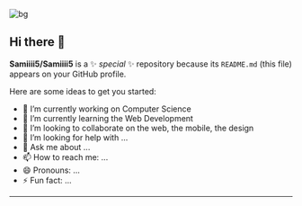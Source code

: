 ![bg](https://github.com/user-attachments/assets/50d02a9c-5e5e-4268-8576-12d7f735a133)

                                                
                                                
## Hi there 👋


**Samiiii5/Samiiii5** is a ✨ _special_ ✨ repository because its `README.md` (this file) appears on your GitHub profile.

Here are some ideas to get you started:

- 🔭 I’m currently working on Computer Science
- 🌱 I’m currently learning the Web Development
- 👯 I’m looking to collaborate on the web, the mobile, the design
- 🤔 I’m looking for help with ...
- 💬 Ask me about ...
- 📫 How to reach me: ...
- 😄 Pronouns: ...
- ⚡ Fun fact: ...
______________________________________________________________________________________________________________________________
